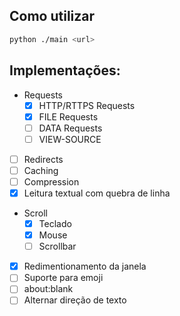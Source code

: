 ## Como utilizar
```bash
python ./main <url>
```

## Implementações:
- Requests
  - [X] HTTP/RTTPS Requests
  - [X] FILE Requests
  - [ ] DATA Requests
  - [ ] VIEW-SOURCE
- [ ] Redirects
- [ ] Caching
- [ ] Compression
- [X] Leitura textual com quebra de linha
- Scroll
  - [X] Teclado
  - [X] Mouse
  - [ ] Scrollbar
- [X] Redimentionamento da janela
- [ ] Suporte para emoji
- [ ] about:blank
- [ ] Alternar direção de texto
